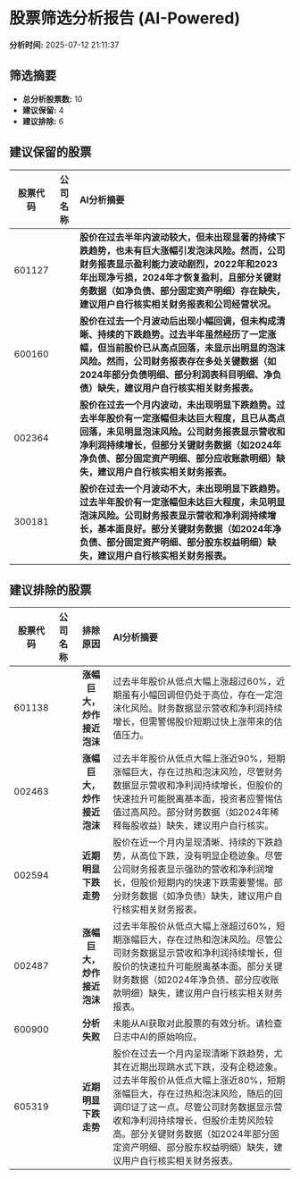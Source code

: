 # 股票筛选分析报告 (AI-Powered)

**分析时间:** 2025-07-12 21:11:37

## 筛选摘要

- **总分析股票数:** 10
- **建议保留:** 4
- **建议排除:** 6

## 建议保留的股票

| 股票代码 | 公司名称 | AI分析摘要 |
|:---:|:---:|:---|
| 601127 |  | **股价在过去半年内波动较大，但未出现显著的持续下跌趋势，也未有巨大涨幅引发泡沫风险。然而，公司财务报表显示盈利能力波动剧烈，2022年和2023年出现净亏损，2024年才恢复盈利，且部分关键财务数据（如净负债、部分固定资产明细）存在缺失，建议用户自行核实相关财务报表和公司经营状况。** |
| 600160 |  | **股价在过去一个月波动后出现小幅回调，但未构成清晰、持续的下跌趋势。过去半年虽然经历了一定涨幅，但当前股价已从高点回落，未显示出明显的泡沫风险。然而，公司财务报表存在多处关键数据（如2024年部分负债明细、部分利润表科目明细、净负债）缺失，建议用户自行核实相关财务报表。** |
| 002364 |  | **股价在过去一个月内波动，未出现明显下跌趋势。过去半年股价有一定涨幅但未达巨大程度，且已从高点回落，未见明显泡沫风险。公司财务报表显示营收和净利润持续增长，但部分关键财务数据（如2024年净负债、部分固定资产明细、部分应收账款明细）缺失，建议用户自行核实相关财务报表。** |
| 300181 |  | **股价在过去一个月波动不大，未出现明显下跌趋势。过去半年股价有一定涨幅但未达巨大程度，未见明显泡沫风险。公司财务报表显示营收和净利润持续增长，基本面良好。部分关键财务数据（如2024年净负债、部分固定资产明细、部分股东权益明细）缺失，建议用户自行核实相关财务报表。** |

## 建议排除的股票

| 股票代码 | 公司名称 | 排除原因 | AI分析摘要 |
|:---:|:---:|:---:|:---|
| 601138 |  | **涨幅巨大，炒作接近泡沫** | 过去半年股价从低点大幅上涨超过60%，近期虽有小幅回调但仍处于高位，存在一定泡沫化风险。财务数据显示营收和净利润持续增长，但需警惕股价短期过快上涨带来的估值压力。 |
| 002463 |  | **涨幅巨大，炒作接近泡沫** | 过去半年股价从低点大幅上涨近90%，短期涨幅巨大，存在过热和泡沫风险，尽管财务数据显示营收和净利润持续增长，但股价的快速拉升可能脱离基本面，投资者应警惕估值过高风险。部分财务数据（如2024年稀释每股收益）缺失，建议用户自行核实。 |
| 002594 |  | **近期明显下跌走势** | 股价在近一个月内呈现清晰、持续的下跌趋势，从高位下跌，没有明显企稳迹象。尽管公司财务报表显示强劲的营收和净利润增长，但股价短期内的快速下跌需要警惕。部分财务数据（如净负债）缺失，建议用户自行核实相关财务报表。 |
| 002487 |  | **涨幅巨大，炒作接近泡沫** | 过去半年股价从低点大幅上涨超过60%，短期涨幅巨大，存在过热和泡沫风险。尽管公司财务数据显示营收和净利润持续增长，但股价的快速拉升可能脱离基本面。部分关键财务数据（如2024年净负债、部分应收账款明细）缺失，建议用户自行核实相关财务报表。 |
| 600900 |  | **分析失败** | 未能从AI获取对此股票的有效分析。请检查日志中AI的原始响应。 |
| 605319 |  | **近期明显下跌走势** | 股价在过去一个月内呈现清晰下跌趋势，尤其在近期出现跳水式下跌，没有企稳迹象。过去半年股价从低点大幅上涨近80%，短期涨幅巨大，存在过热和泡沫风险，随后的回调印证了这一点。尽管公司财务数据显示营收和净利润持续增长，但股价走势风险较高。部分关键财务数据（如2024年部分固定资产明细、部分股东权益明细）缺失，建议用户自行核实相关财务报表。 |
